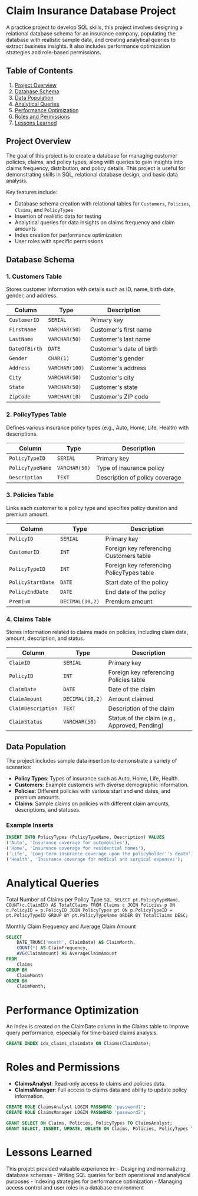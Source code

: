 
# Claim Insurance Database Project

A practice project to develop SQL skills, this project involves designing a relational database schema for an insurance company, populating the database with realistic sample data, and creating analytical queries to extract business insights. It also includes performance optimization strategies and role-based permissions.

## Table of Contents
1. [Project Overview](#project-overview)
2. [Database Schema](#database-schema)
3. [Data Population](#data-population)
4. [Analytical Queries](#analytical-queries)
5. [Performance Optimization](#performance-optimization)
6. [Roles and Permissions](#roles-and-permissions)
7. [Lessons Learned](#lessons-learned)


## Project Overview

The goal of this project is to create a database for managing customer policies, claims, and policy types, along with queries to gain insights into claims frequency, distribution, and policy details. This project is useful for demonstrating skills in SQL, relational database design, and basic data analysis.

Key features include:
- Database schema creation with relational tables for `Customers`, `Policies`, `Claims`, and `PolicyTypes`
- Insertion of realistic data for testing
- Analytical queries for data insights on claims frequency and claim amounts
- Index creation for performance optimization
- User roles with specific permissions

## Database Schema

### 1. Customers Table
Stores customer information with details such as ID, name, birth date, gender, and address.

| Column         | Type         | Description                     |
|----------------|--------------|---------------------------------|
| `CustomerID`   | `SERIAL`     | Primary key                     |
| `FirstName`    | `VARCHAR(50)`| Customer's first name           |
| `LastName`     | `VARCHAR(50)`| Customer's last name            |
| `DateOfBirth`  | `DATE`       | Customer's date of birth        |
| `Gender`       | `CHAR(1)`    | Customer's gender               |
| `Address`      | `VARCHAR(100)`| Customer's address             |
| `City`         | `VARCHAR(50)`| Customer's city                 |
| `State`        | `VARCHAR(50)`| Customer's state                |
| `ZipCode`      | `VARCHAR(10)` | Customer's ZIP code            |

### 2. PolicyTypes Table
Defines various insurance policy types (e.g., Auto, Home, Life, Health) with descriptions.

| Column           | Type           | Description                    |
|------------------|----------------|--------------------------------|
| `PolicyTypeID`   | `SERIAL`       | Primary key                    |
| `PolicyTypeName` | `VARCHAR(50)`  | Type of insurance policy       |
| `Description`    | `TEXT`         | Description of policy coverage |

### 3. Policies Table
Links each customer to a policy type and specifies policy duration and premium amount.

| Column           | Type           | Description                    |
|------------------|----------------|--------------------------------|
| `PolicyID`       | `SERIAL`       | Primary key                    |
| `CustomerID`     | `INT`          | Foreign key referencing Customers table |
| `PolicyTypeID`   | `INT`          | Foreign key referencing PolicyTypes table |
| `PolicyStartDate`| `DATE`         | Start date of the policy       |
| `PolicyEndDate`  | `DATE`         | End date of the policy         |
| `Premium`        | `DECIMAL(10,2)`| Premium amount                 |

### 4. Claims Table
Stores information related to claims made on policies, including claim date, amount, description, and status.

| Column           | Type           | Description                    |
|------------------|----------------|--------------------------------|
| `ClaimID`        | `SERIAL`       | Primary key                    |
| `PolicyID`       | `INT`          | Foreign key referencing Policies table |
| `ClaimDate`      | `DATE`         | Date of the claim              |
| `ClaimAmount`    | `DECIMAL(10,2)`| Amount claimed                 |
| `ClaimDescription`| `TEXT`        | Description of the claim       |
| `ClaimStatus`    | `VARCHAR(50)`  | Status of the claim (e.g., Approved, Pending) |

## Data Population

The project includes sample data insertion to demonstrate a variety of scenarios:
- **Policy Types**: Types of insurance such as Auto, Home, Life, Health.
- **Customers**: Example customers with diverse demographic information.
- **Policies**: Different policies with various start and end dates, and premium amounts.
- **Claims**: Sample claims on policies with different claim amounts, descriptions, and statuses.

### Example Inserts
```sql
INSERT INTO PolicyTypes (PolicyTypeName, Description) VALUES
('Auto', 'Insurance coverage for automobiles'),
('Home', 'Insurance coverage for residential homes'),
('Life', 'Long-term insurance coverage upon the policyholder''s death'),
('Health', 'Insurance coverage for medical and surgical expenses');
```

# Analytical Queries
  Total Number of Claims per Policy Type
        ```SQL
        SELECT
            pt.PolicyTypeName,
            COUNT(c.ClaimID) AS TotalClaims
        FROM
            Claims c
        JOIN
            Policies p ON c.PolicyID = p.PolicyID
        JOIN
            PolicyTypes pt ON p.PolicyTypeID = pt.PolicyTypeID
        GROUP BY
            pt.PolicyTypeName
        ORDER BY
            TotalClaims DESC;
        ```

Monthly Claim Frequency and Average Claim Amount
```sql
SELECT
    DATE_TRUNC('month', ClaimDate) AS ClaimMonth,
    COUNT(*) AS ClaimFrequency,
    AVG(ClaimAmount) AS AverageClaimAmount
FROM
    Claims
GROUP BY
    ClaimMonth
ORDER BY
    ClaimMonth;
```

# Performance Optimization
An index is created on the ClaimDate column in the Claims table to improve query performance, especially for time-based claims analysis.

```sql
CREATE INDEX idx_claims_claimdate ON Claims(ClaimDate);

```


# Roles and Permissions
   - **ClaimsAnalyst**: Read-only access to claims and policies data.
   - **ClaimsManager**: Full access to claims data and ability to update policy information.

   ```sql
  CREATE ROLE ClaimsAnalyst LOGIN PASSWORD 'password1';
 CREATE ROLE ClaimsManager LOGIN PASSWORD 'password2';

 GRANT SELECT ON Claims, Policies, PolicyTypes TO ClaimsAnalyst;
 GRANT SELECT, INSERT, UPDATE, DELETE ON Claims, Policies, PolicyTypes TO ClaimsManager;
```


# Lessons Learned
  This project provided valuable experience in:
    - Designing and normalizing database schemas
    - Writing SQL queries for both operational and analytical purposes
    - Indexing strategies for performance optimization
    - Managing access control and user roles in a database environment

